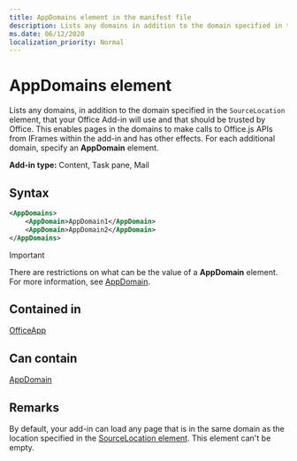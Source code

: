 ```yaml
---
title: AppDomains element in the manifest file
description: Lists any domains in addition to the domain specified in the `SourceLocation` element that your Office Add-in will use and should be trusted by Office.
ms.date: 06/12/2020
localization_priority: Normal
---
```


# AppDomains element

Lists any domains, in addition to the domain specified in the `SourceLocation` element, that your Office Add-in will use and that should be trusted by Office. This enables pages in the domains to make calls to Office.js APIs from IFrames within the add-in and has other effects. For each additional domain, specify an **AppDomain** element.

 **Add-in type:** Content, Task pane, Mail

## Syntax

```XML
<AppDomains>
    <AppDomain>AppDomain1</AppDomain>
    <AppDomain>AppDomain2</AppDomain>
</AppDomains>
```

> [!IMPORTANT]
> There are restrictions on what can be the value of a **AppDomain** element. For more information, see [AppDomain](appdomain.md).

## Contained in

[OfficeApp](officeapp.md)

## Can contain

[AppDomain](appdomain.md)

## Remarks

By default, your add-in can load any page that is in the same domain as the location specified in the [SourceLocation element](sourcelocation.md). This element can't be empty.
